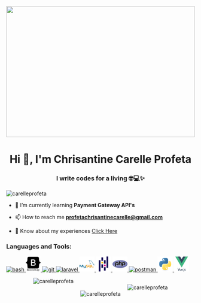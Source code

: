 <img src="https://art.pixilart.com/3e3fc9c4c42536a.gif" width="100%" height="350">
<h1 align="center">Hi 👋, I'm Chrisantine Carelle Profeta</h1>
<h3 align="center">I write codes for a living 🤓💻✨</h3>

<p align="left"> <img src="https://komarev.com/ghpvc/?username=carelleprofeta&label=Profile%20views&color=0e75b6&style=flat" alt="carelleprofeta" /> </p>

- 🌱 I’m currently learning **Payment Gateway API's**

- 📫 How to reach me **profetachrisantinecarelle@gmail.com**

- 📄 Know about my experiences [Click Here](https://drive.google.com/file/d/1UEeHzyfoDJyymeqoW1ir7yOgOOmZimAp/view?usp=sharing)
  
</p>

<h3 align="left">Languages and Tools:</h3>
<p align="left"> <a href="https://www.gnu.org/software/bash/" target="_blank" rel="noreferrer"> <img src="https://www.vectorlogo.zone/logos/gnu_bash/gnu_bash-icon.svg" alt="bash" width="40" height="40"/> </a> <a href="https://getbootstrap.com" target="_blank" rel="noreferrer"> <img src="https://raw.githubusercontent.com/devicons/devicon/master/icons/bootstrap/bootstrap-plain-wordmark.svg" alt="bootstrap" width="40" height="40"/> </a> <a href="https://git-scm.com/" target="_blank" rel="noreferrer"> <img src="https://www.vectorlogo.zone/logos/git-scm/git-scm-icon.svg" alt="git" width="40" height="40"/> </a> <a href="https://laravel.com/" target="_blank" rel="noreferrer"> <img src="https://laravel.com/img/logomark.min.svg" alt="laravel" width="40" height="40"/> </a> <a href="https://www.mysql.com/" target="_blank" rel="noreferrer"> <img src="https://raw.githubusercontent.com/devicons/devicon/master/icons/mysql/mysql-original-wordmark.svg" alt="mysql" width="40" height="40"/> </a> <a href="https://pandas.pydata.org/" target="_blank" rel="noreferrer"> <img src="https://raw.githubusercontent.com/devicons/devicon/2ae2a900d2f041da66e950e4d48052658d850630/icons/pandas/pandas-original.svg" alt="pandas" width="40" height="40"/> </a> <a href="https://www.php.net" target="_blank" rel="noreferrer"> <img src="https://raw.githubusercontent.com/devicons/devicon/master/icons/php/php-original.svg" alt="php" width="40" height="40"/> </a> <a href="https://postman.com" target="_blank" rel="noreferrer"> <img src="https://www.vectorlogo.zone/logos/getpostman/getpostman-icon.svg" alt="postman" width="40" height="40"/> </a> <a href="https://www.python.org" target="_blank" rel="noreferrer"> <img src="https://raw.githubusercontent.com/devicons/devicon/master/icons/python/python-original.svg" alt="python" width="40" height="40"/> </a> <a href="https://vuejs.org/" target="_blank" rel="noreferrer"> <img src="https://raw.githubusercontent.com/devicons/devicon/master/icons/vuejs/vuejs-original-wordmark.svg" alt="vuejs" width="40" height="40"/> </a> </p>

<div align="center">
  <div style="display: flex; flex-direction: row; text-align: center; justify-content: center;">
    <div style="flex: 100%;">
      <img src="https://github-readme-stats.vercel.app/api/top-langs?username=carelleprofeta&show_icons=true&locale=en&layout=compact" alt="carelleprofeta" width="43%">
    </div>
    <div style="flex: 100%;">
      <br>
      <img src="https://github-readme-stats.vercel.app/api?username=carelleprofeta&show_icons=true&locale=en" alt="carelleprofeta" width="43%">
    </div>
  </div>

  <div style="display: flex; flex-direction: row; text-align: center; justify-content: center;">
    <div style="flex: 100%;">
      <img src="https://github-readme-streak-stats.herokuapp.com/?user=carelleprofeta" alt="carelleprofeta" width="43%">
    </div>
  </div>
</div>

<!-- 
  <div align="center">
    <img src="https://github-readme-stats.vercel.app/api/top-langs?username=carelleprofeta&show_icons=true&locale=en&layout=compact" alt="carelleprofeta" width="43%" height="300px">
    <img src="https://github-readme-stats.vercel.app/api?username=carelleprofeta&show_icons=true&locale=en" alt="carelleprofeta" width="53%" height="300px">
    <br>
    <img src="https://github-readme-streak-stats.herokuapp.com/?user=carelleprofeta" alt="carelleprofeta" width="100%" height="300px">
  </div>
-->


